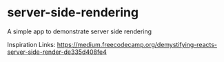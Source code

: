 # server-side-rendering
A simple app to demonstrate server side rendering


Inspiration Links:
https://medium.freecodecamp.org/demystifying-reacts-server-side-render-de335d408fe4
